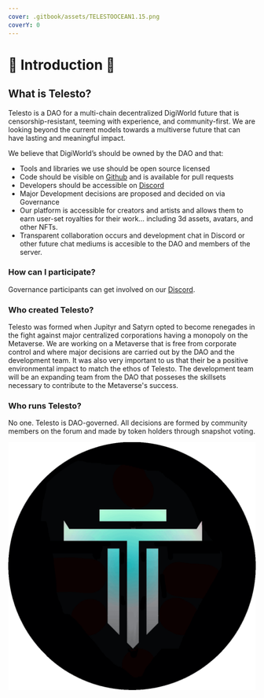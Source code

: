 ```yaml
---
cover: .gitbook/assets/TELESTOOCEAN1.15.png
coverY: 0
---
```


# 🔱 Introduction 🔱

## What is Telesto?

Telesto is a DAO for a multi-chain decentralized DigiWorld future that is censorship-resistant, teeming with experience, and community-first. We are looking beyond the current models towards a multiverse future that can have lasting and meaningful impact.

We believe that DigiWorld’s should be owned by the DAO and that:

* Tools and libraries we use should be open source licensed
* Code should be visible on [Github](https://github.com/telestoworld) and is available for pull requests
* Developers should be accessible on [Discord](https://discord.com/telestodao)
* Major Development decisions are proposed and decided on via Governance
* Our platform is accessible for creators and artists and allows them to earn user-set royalties for their work… including 3d assets, avatars, and other NFTs.
* Transparent collaboration occurs and development chat in Discord or other future chat mediums is accesible to the DAO and members of the server.

### How can I participate?

Governance participants can get involved on our [Discord](https://discord.gg/tcr3H97fnf).

### Who created Telesto? <a href="#who-created-olympus" id="who-created-olympus"></a>

Telesto was formed when Jupityr and Satyrn opted to become renegades in the fight against major centralized corporations having a monopoly on the Metaverse. We are working on a Metaverse that is free from corporate control and where major decisions are carried out by the DAO and the development team. It was also very important to us that their be a positive environmental impact to match the ethos of Telesto. The development team will be an expanding team from the DAO that posseses the skillsets necessary to contribute to the Metaverse's success.

### Who runs Telesto? <a href="#who-runs-olympus" id="who-runs-olympus"></a>

No one. Telesto is DAO-governed. All decisions are formed by community members on the forum and made by token holders through snapshot voting.

![](<.gitbook/assets/ezgif.com-gif-maker (6) (1).gif>)

